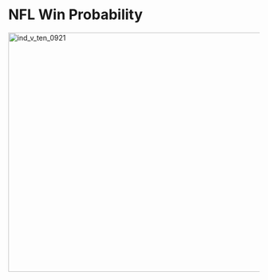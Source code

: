 # NFL Win Probability

<img width="640" height="480" alt="ind_v_ten_0921" src="https://github.com/user-attachments/assets/fc170928-ca1e-4894-8718-4ac0d511f6a5" />
